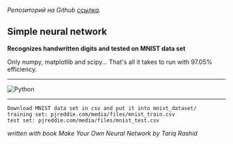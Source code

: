 _Репозиторий на Github [ссылка](https://github.com/JuliaBars/my-first_neural_network)._

## Simple neural network

**Recognizes handwritten digits and tested on MNIST data set**

Only numpy, matplotlib and scipy...
That's all it takes to run with 97.05% efficiency. 


---
![Python](https://img.shields.io/badge/python-3670A0?style=for-the-badge&logo=python&logoColor=ffdd54)

---

```
Download MNIST data set in csv and put it into mnist_dataset/
training set: pjreddie.com/media/files/mnist_train.csv
test set: pjreddie.com/media/files/mnist_test.csv
```

_written with book Make Your Own Neural Network by Tariq Rashid_
